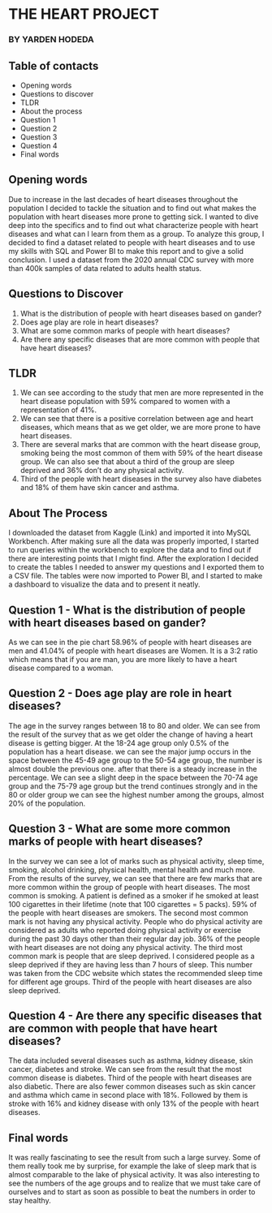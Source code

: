 # THE HEART PROJECT
### BY YARDEN HODEDA

## Table of contacts
* Opening words
*	Questions to discover 
*	TLDR
*	About the process
*	Question 1
*	Question 2
*	Question 3
*	Question 4
*	Final words

## Opening words
Due to increase in the last decades of heart diseases throughout the population I decided to tackle the situation and to find out what makes the population with heart diseases more prone to getting sick. I wanted to dive deep into the specifics and to find out what characterize people with heart diseases and what can I learn from them as a group.
To analyze this group, I decided to find a dataset related to people with heart diseases and to use my skills with SQL and Power BI to make this report and to give a solid conclusion. I used a dataset from the 2020 annual CDC survey with more than 400k samples of data related to adults health status.

## Questions to Discover
1.	What is the distribution of people with heart diseases based on gander?
2.	Does age play are role in heart diseases?
3.	What are some common marks of people with heart diseases?
4.	Are there any specific diseases that are more common with people that have heart diseases?

## TLDR
1.	We can see according to the study that men are more represented in the heart disease population with 59% compared to women with a representation of 41%.
2.	We can see that there is a positive correlation between age and heart diseases, which means that as we get older, we are more prone to have heart diseases.
3.	There are several marks that are common with the heart disease group, smoking being the most common of them with 59% of the heart disease group. We can also see that about a third of the group are sleep deprived and 36% don’t do any physical activity.
4.	Third of the people with heart diseases in the survey also have diabetes and 18% of them have skin cancer and asthma.

## About The Process 
I downloaded the dataset from Kaggle (Link) and imported it into MySQL Workbench. After making sure all the data was properly imported, I started to run queries within the workbench to explore the data and to find out if there are interesting points that I might find. After the exploration I decided to create the tables I needed to answer my questions and I exported them to a CSV file. The tables were now imported to Power BI, and I started to make a dashboard to visualize the data and to present it neatly.

## Question 1 - What is the distribution of people with heart diseases based on gander?
As we can see in the pie chart 58.96% of people with heart diseases are men and 41.04% of people with heart diseases are Women. It is a 3:2 ratio which means that if you are man, you are more likely to have a heart disease compared to a woman. 
 
## Question 2 - Does age play are role in heart diseases?
The age in the survey ranges between 18 to 80 and older. We can see from the result of the survey that as we get older the change of having a heart disease is getting bigger. At the 18-24 age group only 0.5% of the population has a heart disease. we can see the major jump occurs in the space between the 45-49 age group to the 50-54 age group, the number is almost double the previous one. after that there is a steady increase in the percentage. We can see a slight deep in the space between the 70-74 age group and the 75-79 age group but the trend continues strongly and in the 80 or older group we can see the highest number among the groups, almost 20% of the population.
 
## Question 3 - What are some more common marks of people with heart diseases?
In the survey we can see a lot of marks such as physical activity, sleep time, smoking, alcohol drinking, physical health, mental health and much more.
From the results of the survey, we can see that there are few marks that are more common within the group of people with heart diseases. 
The most common is smoking. A patient is defined as a smoker if he smoked at least 100 cigarettes in their lifetime (note that 100 cigarettes = 5 packs). 59% of the people with heart diseases are smokers.
The second most common mark is not having any physical activity. People who do physical activity are considered as adults who reported doing physical activity or exercise during the past 30 days other than their regular day job. 36% of the people with heart diseases are not doing any physical activity.
The third most common mark is people that are sleep deprived. I considered people as a sleep deprived if they are having less than 7 hours of sleep. This number was taken from the CDC website which states the recommended sleep time for different age groups. Third of the people with heart diseases are also sleep deprived.
 
## Question 4 - Are there any specific diseases that are common with people that have heart diseases?
The data included several diseases such as asthma, kidney disease, skin cancer, diabetes and stroke. We can see from the result that the most common disease is diabetes. Third of the people with heart diseases are also diabetic. There are also fewer common diseases such as skin cancer and asthma which came in second place with 18%. Followed by them is stroke with 16% and kidney disease with only 13% of the people with heart diseases.

## Final words
It was really fascinating to see the result from such a large survey. Some of them really took me by surprise, for example the lake of sleep mark that is almost comparable to the lake of physical activity. It was also interesting to see the numbers of the age groups and to realize that we must take care of ourselves and to start as soon as possible to beat the numbers in order to stay healthy.
